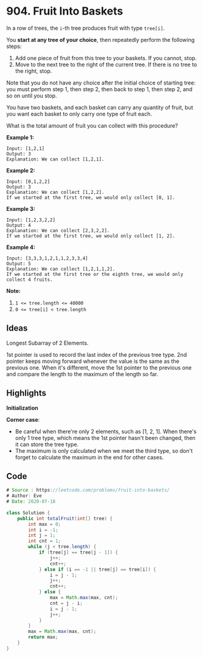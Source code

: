# 904. Fruit Into Baskets

In a row of trees, the `i`-th tree produces fruit with type `tree[i]`.

You **start at any tree of your choice**, then repeatedly perform the following steps:

1. Add one piece of fruit from this tree to your baskets. If you cannot, stop.
2. Move to the next tree to the right of the current tree. If there is no tree to the right, stop.

Note that you do not have any choice after the initial choice of starting tree: you must perform step 1, then step 2, then back to step 1, then step 2, and so on until you stop.

You have two baskets, and each basket can carry any quantity of fruit, but you want each basket to only carry one type of fruit each.

What is the total amount of fruit you can collect with this procedure?

**Example 1:**

```
Input: [1,2,1]
Output: 3
Explanation: We can collect [1,2,1].
```

**Example 2:**

```
Input: [0,1,2,2]
Output: 3
Explanation: We can collect [1,2,2].
If we started at the first tree, we would only collect [0, 1].
```

**Example 3:**

```
Input: [1,2,3,2,2]
Output: 4
Explanation: We can collect [2,3,2,2].
If we started at the first tree, we would only collect [1, 2].
```

**Example 4:**

```
Input: [3,3,3,1,2,1,1,2,3,3,4]
Output: 5
Explanation: We can collect [1,2,1,1,2].
If we started at the first tree or the eighth tree, we would only collect 4 fruits.
```

 

**Note:**

1. `1 <= tree.length <= 40000`
2. `0 <= tree[i] < tree.length`

## Ideas

Longest Subarray of 2 Elements.

1st pointer is used to record the last index of the previous tree type. 2nd pointer keeps moving forward whenever the value is the same as the previous one. When it's different, move the 1st pointer to the previous one and compare the length to the maximum of the length so far.

## Highlights

**Initialization**

**Corner case**: 

* Be careful when there're only 2 elements, such as [1, 2, 1]. When there's only 1 tree type, which means the 1st pointer hasn't been changed, then it can store the tree type. 
* The maximum is only calculated when we meet the third type, so don't forget to calculate the maximum in the end for other cases.

## Code

```java
# Source : https://leetcode.com/problems/fruit-into-baskets/
# Author: Eve
# Date: 2020-07-18
    
class Solution {
    public int totalFruit(int[] tree) {
        int max = 0;
        int i = -1;
        int j = 1;
        int cnt = 1;
        while (j < tree.length) {
            if (tree[j] == tree[j - 1]) {
                j++;
                cnt++;
            } else if (i == -1 || tree[j] == tree[i]) {
                i = j - 1;
                j++;
                cnt++;
            } else {
                max = Math.max(max, cnt);
                cnt = j - i;
                i = j - 1;
                j++;
            }
        }
        max = Math.max(max, cnt); 
        return max;
    }
} 
```